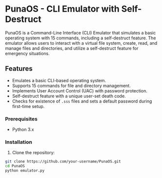 # PunaOS - CLI Emulator with Self-Destruct

PunaOS is a Command-Line Interface (CLI) Emulator that simulates a basic operating system with 15 commands, including a self-destruct feature. The emulator allows users to interact with a virtual file system, create, read, and manage files and directories, and utilize a self-destruct feature for emergency situations.


## Features

- Emulates a basic CLI-based operating system.
- Supports 15 commands for file and directory management.
- Implements User Account Control (UAC) with password protection.
- Self-destruct feature with a unique user-set death code.
- Checks for existence of `.sss` files and sets a default password during first-time setup.


### Prerequisites

- Python 3.x

### Installation

1. Clone the repository:

```bash
git clone https://github.com/your-username/PunaOS.git
cd PunaOS
python emulator.py
